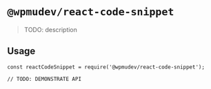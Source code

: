 # `@wpmudev/react-code-snippet`

> TODO: description

## Usage

```
const reactCodeSnippet = require('@wpmudev/react-code-snippet');

// TODO: DEMONSTRATE API
```
